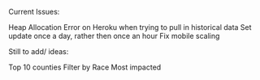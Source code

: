 
Current Issues: 

Heap Allocation Error on Heroku when trying to pull in historical data
Set update once a day, rather then once an hour
Fix mobile scaling 



Still to add/ ideas: 


Top 10 counties
Filter by Race 
Most impacted
